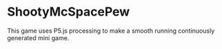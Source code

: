 # ShootyMcSpacePew
This game uses P5.js processing to make a smooth running continuously generated mini game.
